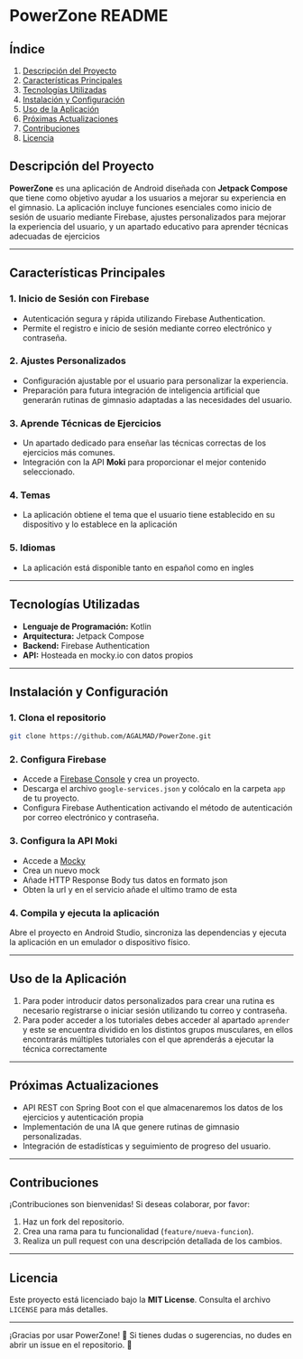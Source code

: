 
# PowerZone README


## Índice
1. [Descripción del Proyecto](#descripción-del-proyecto)
2. [Características Principales](#características-principales)
3. [Tecnologías Utilizadas](#tecnologías-utilizadas)
4. [Instalación y Configuración](#instalación-y-configuración)
5. [Uso de la Aplicación](#uso-de-la-aplicación)
6. [Próximas Actualizaciones](#próximas-actualizaciones)
7. [Contribuciones](#contribuciones)
8. [Licencia](#licencia)

## Descripción del Proyecto

**PowerZone** es una aplicación de Android diseñada con **Jetpack Compose** que tiene como objetivo ayudar a los usuarios a mejorar su experiencia en el gimnasio. La aplicación incluye funciones esenciales como inicio de sesión de usuario mediante Firebase, ajustes personalizados para mejorar la experiencia del usuario, y un apartado educativo para aprender técnicas adecuadas de ejercicios


---

## Características Principales

### 1. **Inicio de Sesión con Firebase**
- Autenticación segura y rápida utilizando Firebase Authentication.
- Permite el registro e inicio de sesión mediante correo electrónico y contraseña.

### 2. **Ajustes Personalizados**
- Configuración ajustable por el usuario para personalizar la experiencia.
- Preparación para futura integración de inteligencia artificial que generarán rutinas de gimnasio adaptadas a las necesidades del usuario.

### 3. **Aprende Técnicas de Ejercicios**
- Un apartado dedicado para enseñar las técnicas correctas de los ejercicios más comunes.
- Integración con la API **Moki** para proporcionar el mejor contenido seleccionado.

### 4. **Temas**
- La aplicación obtiene el tema que el usuario tiene establecido en su dispositivo y lo establece en la aplicación

### 5. **Idiomas**
- La aplicación está disponible tanto en español como en ingles

---

## Tecnologías Utilizadas

- **Lenguaje de Programación:** Kotlin
- **Arquitectura:** Jetpack Compose
- **Backend:** Firebase Authentication
- **API:** Hosteada en mocky.io con datos propios

---

## Instalación y Configuración

### 1. Clona el repositorio
```bash
git clone https://github.com/AGALMAD/PowerZone.git
```

### 2. Configura Firebase
- Accede a [Firebase Console](https://console.firebase.google.com) y crea un proyecto.
- Descarga el archivo `google-services.json` y colócalo en la carpeta `app` de tu proyecto.
- Configura Firebase Authentication activando el método de autenticación por correo electrónico y contraseña.

### 3. Configura la API Moki
- Accede a [Mocky](https://designer.mocky.io/)
- Crea un nuevo mock
- Añade HTTP Response Body tus datos en formato json
- Obten la url y en el servicio añade el ultimo tramo de esta

### 4. Compila y ejecuta la aplicación
Abre el proyecto en Android Studio, sincroniza las dependencias y ejecuta la aplicación en un emulador o dispositivo físico.

---

## Uso de la Aplicación

1. Para poder introducir datos personalizados para crear una rutina es necesario regístrarse o iniciar sesión utilizando tu correo y contraseña.
2. Para poder acceder a los tutoriales debes acceder al apartado `aprender` y este se encuentra dividido en los distintos grupos musculares, en ellos encontrarás múltiples tutoriales con el que aprenderás a ejecutar la técnica correctamente

---

## Próximas Actualizaciones

- API REST con Spring Boot con el que almacenaremos los datos de los ejercicios y autenticación propia
- Implementación de una IA que genere rutinas de gimnasio personalizadas.
- Integración de estadísticas y seguimiento de progreso del usuario.

---

## Contribuciones

¡Contribuciones son bienvenidas! Si deseas colaborar, por favor:

1. Haz un fork del repositorio.
2. Crea una rama para tu funcionalidad (`feature/nueva-funcion`).
3. Realiza un pull request con una descripción detallada de los cambios.

---

## Licencia

Este proyecto está licenciado bajo la **MIT License**. Consulta el archivo `LICENSE` para más detalles.

---

¡Gracias por usar PowerZone! 💪 Si tienes dudas o sugerencias, no dudes en abrir un issue en el repositorio. 🚀
